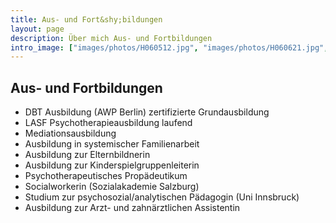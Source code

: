 ```yaml
---
title: Aus- und Fort&shy;bildungen
layout: page
description: Über mich Aus- und Fortbildungen
intro_image: ["images/photos/H060512.jpg", "images/photos/H060621.jpg", "images/photos/H060511.jpg"]
---
```


## Aus- und Fortbildungen
* DBT Ausbildung (AWP Berlin) zertifizierte
Grundausbildung
* LASF Psychotherapieausbildung laufend
* Mediationsausbildung
* Ausbildung in systemischer Familienarbeit
* Ausbildung zur Elternbildnerin
* Ausbildung zur Kinderspielgruppenleiterin
* Psychotherapeutisches Propädeutikum
* Socialworkerin (Sozialakademie Salzburg)
* Studium zur  psychosozial/analytischen Pädagogin (Uni Innsbruck)
* Ausbildung zur Arzt- und zahnärztlichen Assistentin